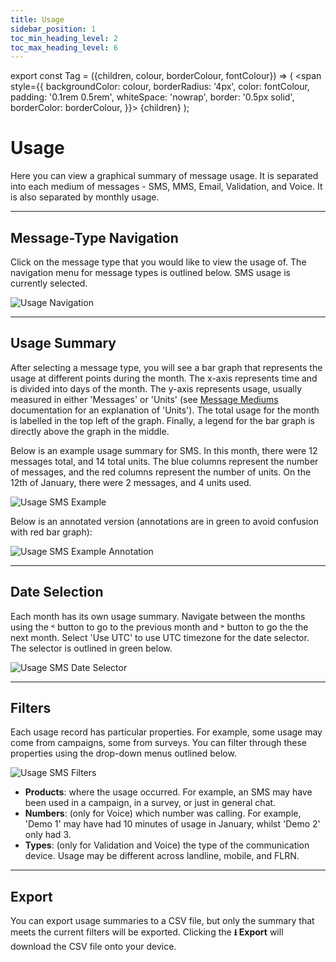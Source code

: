 ```yaml
---
title: Usage
sidebar_position: 1
toc_min_heading_level: 2
toc_max_heading_level: 6
---
```


export const Tag = ({children, colour, borderColour, fontColour}) => (
<span
style={{
    backgroundColor: colour,
    borderRadius: '4px',
    color: fontColour,
    padding: '0.1rem 0.5rem',
    whiteSpace: 'nowrap',
    border: '0.5px solid',
    borderColor: borderColour,
    }}>
{children}
</span>
);

# Usage

Here you can view a graphical summary of message usage. It is separated into each medium of messages - SMS, MMS, Email, Validation, and Voice. It is also separated by monthly usage. 

---

## Message-Type Navigation

Click on the message type that you would like to view the usage of. The navigation menu for message types is outlined below. SMS usage is currently selected.

![Usage Navigation](/img/report-usage-nav.png)

---

## Usage Summary

After selecting a message type, you will see a bar graph that represents the usage at different points during the month. The x-axis represents time and is divided into days of the month. The y-axis represents usage, usually measured in either 'Messages' or 'Units' (see [Message Mediums](../message-types/sms.md) documentation for an explanation of 'Units'). The total usage for the month is labelled in the top left of the graph. Finally, a legend for the bar graph is directly above the graph in the middle.

Below is an example usage summary for SMS. In this month, there were 12 messages total, and 14 total units. The blue columns represent the number of messages, and the red columns represent the number of units. On the 12th of January, there were 2 messages, and 4 units used. 

![Usage SMS Example](/img/report-usage-example.png)

Below is an annotated version (annotations are in green to avoid confusion with red bar graph):

![Usage SMS Example Annotation](/img/report-usage-annotation.png)

---

## Date Selection

Each month has its own usage summary. Navigate between the months using the <Tag colour="#FFFFFF" borderColour="#dadfe3" fontColour="#96989b">˂</Tag> button to go to the previous month and <Tag colour="#FFFFFF" borderColour="#dadfe3" fontColour="#96989b">˃</Tag> button to go the the next month. Select 'Use UTC' to use UTC timezone for the date selector. The selector is outlined in green below.

![Usage SMS Date Selector](/img/report-usage-date.png)

---

## Filters

Each usage record has particular properties. For example, some usage may come from campaigns, some from surveys. You can filter through these properties using the drop-down menus outlined below. 

![Usage SMS Filters](/img/report-usage-filters.png)

- **Products**: where the usage occurred. For example, an SMS may have been used in a campaign, in a survey, or just in general chat.
- **Numbers**: (only for Voice) which number was calling. For example, 'Demo 1' may have had 10 minutes of usage in January, whilst 'Demo 2' only had 3.
- **Types**: (only for Validation and Voice) the type of the communication device. Usage may be different across landline, mobile, and FLRN.


---

## Export

You can export usage summaries to a CSV file, but only the summary that meets the current filters will be exported. Clicking the <Tag colour="#ced4da" borderColour="#ced4da" fontColour="#414042">**⭳ Export**</Tag> will download the CSV file onto your device.
